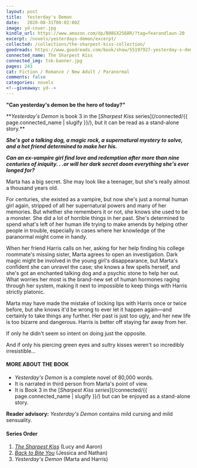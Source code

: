 ```yaml
---
layout: post
title:  Yesterday's Demon
date:   2020-08-31T00:02:00Z
image: yd-cover.jpg
kindle_url: https://www.amazon.com/dp/B08GX2S68R/?tag=fearandlaun-20
excerpt: /novels/yesterdays-demon/excerpt/
collected: /collections/the-sharpest-kiss-collection/
goodreads: https://www.goodreads.com/book/show/55197927-yesterday-s-demon
connected_name: The Sharpest Kiss
connected_img: tsk-banner.jpg
pages: 243
cat: Fiction / Romance / New Adult / Paranormal
comments: false
categories: novels
<!--giveaway: yd-->
---
```


**"Can yesterday's demon be the hero of today?"**

&#42;&#42;*Yesterday's Demon* is book 3 in the [*Sharpest Kiss* series](/connected/{{ page.connected_name | slugify }}/), but it can be read as a stand-alone story.&#42;&#42;

***She's got a talking dog, a magic rock, a supernatural mystery to solve, and a hot friend determined to make her his.***

***Can an ex-vampire girl find love and redemption after more than nine centuries of iniquity. . .or will her dark secret doom everything she's ever longed for?***

Marta has a big secret. She may look like a teenager, but she's really almost a thousand years old.

For centuries, she existed as a vampire, but now she's just a normal human girl again, stripped of all her supernatural powers and many of her memories. But whether she remembers it or not, she knows she used to be a monster. She did a lot of horrible things in her past. She's determined to spend what's left of her human life trying to make amends by helping other people in trouble, especially in cases where her knowledge of the paranormal might come in handy.

When her friend Harris calls on her, asking for her help finding his college roommate's missing sister, Marta agrees to open an investigation. Dark magic might be involved in the young girl's disappearance, but Marta's confident she can unravel the case; she knows a few spells herself, and she's got an enchanted talking dog and a psychic stone to help her out. What worries her most is the brand-new set of human hormones raging through her system, making it next to impossible to keep things with Harris strictly platonic.

Marta may have made the mistake of locking lips with Harris once or twice before, but she knows it'd be wrong to ever let it happen again—and certainly to take things any further. Her past is just too ugly, and her new life is too bizarre and dangerous. Harris is better off staying far away from her.

If only he didn't seem so intent on doing just the opposite.

And if only his piercing green eyes and sultry kisses weren't so incredibly irresistible…

#### MORE ABOUT THE BOOK

- *Yesterday's Demon* is a complete novel of 80,000 words.
- It is narrated in third person from Marta's point of view.
- It is Book 3 in the [*Sharpest Kiss series*](/connected/{{ page.connected_name | slugify }}/) but can be enjoyed as a stand-alone story.

**Reader advisory:**  *Yesterday's Demon* contains mild cursing and mild sensuality.

#### Series Order

1.  [*The Sharpest Kiss*][tsk] (Lucy and Aaron)
2.  [*Back to Bite You*][btby] (Jessica and Nathan)
3.  *Yesterday's Demon* (Marta and Harris)

[tsk]:/novels/the-sharpest-kiss/
[btby]:/novels/back-to-bite-you/
